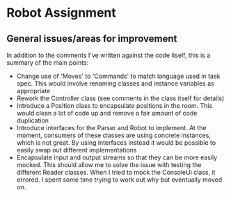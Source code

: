# Robot Assignment

## General issues/areas for improvement

In addition to the comments I've written against the code itself, this is a summary of the main points:

* Change use of 'Moves' to 'Commands' to match language used in task spec. This would involve renaming classes and
  instance variables as appropriate
* Rework the Controller class (see comments in the class itself for details)
* Introduce a Position class to encapsulate positions in the room. This would clean a lot of code up and remove a fair
  amount of code duplication
* Introduce interfaces for the Parser and Robot to implement. At the moment, consumers of these classes are using
  concrete instances, which is not great. By using interfaces instead it would be possible to easily swap out different
  implementations
* Encapsulate input and output streams so that they can be more easily mocked. This should allow me to solve the issue
  with testing the different Reader classes. When I tried to mock the ConsoleUi class, it errored. I spent some time
  trying to work out why but eventually moved on.